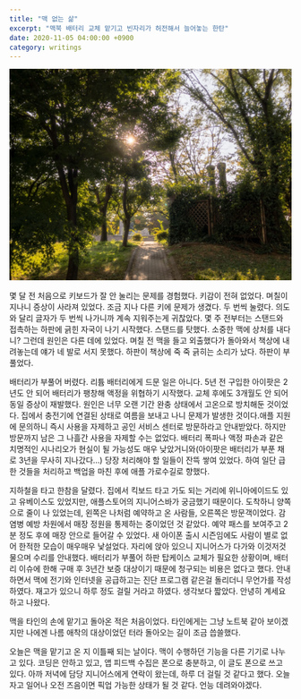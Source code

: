 ```yaml
---
title: "맥 없는 삶"
excerpt: "맥북 배터리 교체 맡기고 빈자리가 허전해서 늘어놓는 한탄"
date: 2020-11-05 04:00:00 +0900
category: writings
---
```


![글과 관계없는 사진](/assets/images/hP3mK9L.jpeg)

몇 달 전 처음으로 키보드가 잘 안 눌리는 문제를 경험했다. 키감이 전혀 없었다. 며칠이 지나니 증상이 사라져 있었다. 조금 지나 다른 키에 문제가 생겼다. 두 번씩 눌렸다. 의도와 달리 글자가 두 번씩 나가니까 계속 지워주는게 귀찮았다. 몇 주 전부터는 스탠드와 접촉하는 하판에 긁힌 자국이 나기 시작했다. 스탠드를 탓했다. 소중한 맥에 상처를 내다니? 그런데 원인은 다른 데에 있었다. 며칠 전 맥을 들고 외출했다가 돌아와서 책상에 내려놓는데 얘가 네 발로 서지 못했다. 하판이 책상에 죽 죽 긁히는 소리가 났다. 하판이 부풀었다.

배터리가 부풀어 버렸다. 리튬 배터리에게 드문 일은 아니다. 5년 전 구입한 아이팟은 2년도 안 되어 배터리가 팽창해 액정을 위협하기 시작했다. 교체 후에도 3개월도 안 되어 동일 증상이 재발했다. 원인은 너무 오랜 기간 완충 상태에서 고온으로 방치해둔 것이었다. 집에서 충전기에 연결된 상태로 여름을 보내고 나니 문제가 발생한 것이다.애플 지원에 문의하니 즉시 사용을 자제하고 공인 서비스 센터로 방문하라고 안내받았다. 하지만 방문까지 남은 그 나흘간 사용을 자제할 수는 없었다. 배터리 폭파나 액정 파손과 같은 치명적인 시나리오가 현실이 될 가능성도 매우 낮았거니와(아이팟은 배터리가 부푼 채로 3년을 무사히 지나갔다...) 당장 처리해야 할 일들이 잔뜩 쌓여 있었다. 하여 일단 급한 것들을 처리하고 백업을 마친 후에 애플 가로수길로 향했다.

지하철을 타고 한참을 달렸다. 집에서 킥보드 타고 가도 되는 거리에 위니아에이드도 있고 유베이스도 있었지만, 애플스토어의 지니어스바가 궁금했기 때문이다. 도착하니 양쪽으로 줄이 나 있었는데, 왼쪽은 나처럼 예약하고 온 사람들, 오른쪽은 방문객이었다. 감염병 예방 차원에서 매장 정원을 통제하는 중이었던 것 같았다. 예약 패스를 보여주고 2분 정도 후에 매장 안으로 들어갈 수 있었다. 새 아이폰 출시 시즌임에도 사람이 별로 없어 한적한 모습이 매우매우 낯설었다. 자리에 앉아 있으니 지니어스가 다가와 이것저것 물으며 수리를 안내했다. 배터리가 부풀어 하판 탑케이스 교체가 필요한 상황이며, 배터리 이슈에 한해 구매 후 3년간 보증 대상이기 때문에 청구되는 비용은 없다고 했다. 안내하면서 맥에 전기와 인터넷을 공급하고는 진단 프로그램 같은걸 돌리더니 무언가를 작성하였다. 재고가 있으니 하루 정도 걸릴 거라고 하였다. 생각보다 짧았다. 안녕히 계세요 하고 나왔다.

맥을 타인의 손에 맡기고 돌아온 적은 처음이었다. 타인에게는 그냥 노트북 같아 보이겠지만 나에겐 나름 애착의 대상이었던 터라 돌아오는 길이 조금 씁쓸했다.

오늘은 맥을 맡기고 온 지 이틀째 되는 날이다. 맥이 수행하던 기능을 다른 기기로 나누고 있다. 코딩은 안하고 있고, 앱 피드백 수집은 폰으로 충분하고, 이 글도 폰으로 쓰고 있다. 아까 저녁에 담당 지니어스에게 연락이 왔는데, 하루 더 걸릴 것 같다고 했다. 오늘 자고 일어나 오전 즈음이면 픽업 가능한 상태가 될 것 같다. 언능 데려와야겠다.